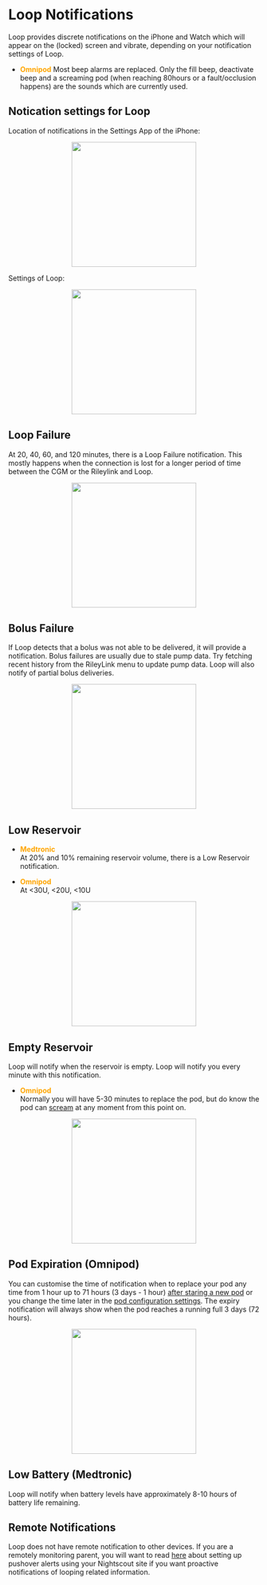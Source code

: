 # Loop Notifications 

Loop provides discrete notifications on the iPhone and Watch which will appear on the (locked) screen and vibrate, depending on your notification settings of Loop.

* <font color ="orange">**Omnipod**</font>  Most beep alarms are replaced. Only the fill beep, deactivate beep and a screaming pod (when reaching 80hours or a fault/occlusion happens) are the sounds which are currently used.

## Notication settings for Loop

Location of notifications in the Settings App of the iPhone:
<p align="center">
<img src="../img/iphone-settings-notifications.png" width="250">
</p> 

Settings of Loop:
<p align="center">
<img src="../img/iphone-notifications-loop.png" width="250">
</p> 

## Loop Failure

At 20, 40, 60, and 120 minutes, there is a Loop Failure notification.
This mostly happens when the connection is lost for a longer period of time between the CGM or the Rileylink and Loop.

<p align="center">
<img src="../img/loop_notifications.png" width="250">
</p> 

## Bolus Failure
If Loop detects that a bolus was not able to be delivered, it will provide a notification.  Bolus failures are usually due to stale pump data.  Try fetching recent history from the RileyLink menu to update pump data.  Loop will also notify of partial bolus deliveries.

<p align="center">
<img src="../img/loop-bolus-failure.png" width="250">
</p> 

## Low Reservoir

* <font color ="orange">**Medtronic**</font>  
At 20% and 10% remaining reservoir volume, there is a Low Reservoir notification.

* <font color ="orange">**Omnipod**</font>  
At <30U, <20U, <10U  

<p align="center">
<img src="../img/pod-reservoir-10U.png" width="250">
</p> 


## Empty Reservoir

Loop will notify when the reservoir is empty. Loop will notify you every minute with this notification. 

* <font color ="orange">**Omnipod**</font>  
Normally you will have 5-30 minutes to replace the pod, but do know the pod can [scream](https://soundcloud.com/eelke-jager/1f-nibble-f) at any moment from this point on.

<p align="center">
<img src="../img/loop-reservoir-empty.png" width="250">
</p> 

## Pod Expiration (Omnipod)
 
You can customise the time of notification when to replace your pod any time from 1 hour up to 71 hours (3 days - 1 hour) [after staring a new pod](https://loopkit.github.io/loopdocs/operation/loop-settings/omnipod-pump/#expiration-reminder) or you change the time later in the [pod configuration settings](https://loopkit.github.io/loopdocs/operation/loop-settings/omnipod-pump/#configuration).
The expiry notification will always show when the pod reaches a running full 3 days (72 hours). 

<p align="center">
<img src="../img/pod-expiration-notice.png" width="250">
</p> 

## Low Battery (Medtronic)

Loop will notify when battery levels have approximately 8-10 hours of battery life remaining.


## Remote Notifications

Loop does not have remote notification to other devices.  If you are a remotely monitoring parent, you will want to read [here](https://loopkit.github.io/loopdocs/nightscout/pushover/#pushover) about setting up pushover alerts using your Nightscout site if you want proactive notifications of looping related information.
